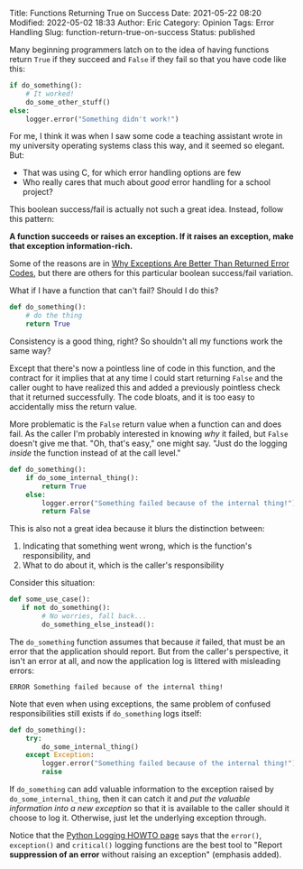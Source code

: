 Title: Functions Returning True on Success
Date: 2021-05-22 08:20
Modified: 2022-05-02 18:33
Author: Eric
Category: Opinion
Tags: Error Handling
Slug: function-return-true-on-success
Status: published

Many beginning programmers latch on to the idea of having functions return
`True` if they succeed and `False` if they fail so that you have code like
this:

```py
if do_something():
    # It worked!
    do_some_other_stuff()
else:
    logger.error("Something didn't work!")
```

For me, I think it was when I saw some code a teaching assistant wrote in my
university operating systems class this way, and it seemed so elegant. But:

* That was using C, for which error handling options are few
* Who really cares that much about *good* error handling for a school project?

This boolean success/fail is actually not such a great idea. Instead, follow
this pattern:

**A function succeeds or raises an exception. If it raises an exception, make
that exception information-rich.**

Some of the reasons are in [Why Exceptions Are Better Than
Returned Error Codes]({filename}/exceptions-vs-returned-error-codes.md), but
there are others for this particular boolean success/fail variation.

What if I have a function that can't fail? Should I do this?

```py
def do_something():
    # do the thing
    return True
```

Consistency is a good thing, right? So shouldn't all my functions work the same
way?

Except that there's now a pointless line of code in this function, and the
contract for it implies that at any time I could start returning `False` and
the caller ought to have realized this and added a previously pointless check
that it returned successfully. The code bloats, and it is too easy to
accidentally miss the return value.

More problematic is the `False` return value when a function can and does fail.
As the caller I'm probably interested in knowing *why* it failed, but `False`
doesn't give me that. "Oh, that's easy," one might say. "Just do the logging
*inside* the function instead of at the call level."

```py
def do_something():
    if do_some_internal_thing():
        return True
    else:
        logger.error("Something failed because of the internal thing!")
        return False
```

This is also not a great idea because it blurs the distinction between:

1. Indicating that something went wrong, which is the function's
   responsibility, and
2. What to do about it, which is the caller's responsibility

Consider this situation:

```py
def some_use_case():
   if not do_something():
        # No worries, fall back...
        do_something_else_instead():
```

The `do_something` function assumes that because *it* failed, that must be an
error that the application should report. But from the caller's perspective, it
isn't an error at all, and now the application log is littered with misleading
errors:

```
ERROR Something failed because of the internal thing!
```

Note that even when using exceptions, the same problem of confused
responsibilities still exists if `do_something` logs itself:

```py
def do_something():
    try:
        do_some_internal_thing()
    except Exception:
        logger.error("Something failed because of the internal thing!")
        raise
```

If `do_something` can add valuable information to the exception raised by
`do_some_internal_thing`, then it can catch it and *put the valuable
information into a new exception* so that it is available to the caller should
it choose to log it. Otherwise, just let the underlying exception through.

Notice that the [Python Logging HOWTO
page](https://docs.python.org/3/howto/logging.html#when-to-use-logging) says
that the `error()`, `exception()` and `critical()` logging functions are the
best tool to "Report **suppression of an error** without raising an exception"
(emphasis added).
